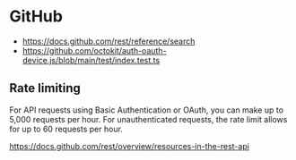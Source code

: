 # GitHub

- https://docs.github.com/rest/reference/search
- https://github.com/octokit/auth-oauth-device.js/blob/main/test/index.test.ts

## Rate limiting

For API requests using Basic Authentication or OAuth, you can make up to 5,000
requests per hour. For unauthenticated requests, the rate limit allows for up
to 60 requests per hour.

https://docs.github.com/rest/overview/resources-in-the-rest-api

